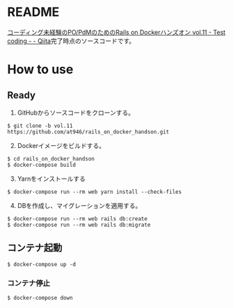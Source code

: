 # README
[コーディング未経験のPO/PdMのためのRails on Dockerハンズオン vol.11 - Test coding - - Qiita](https://qiita.com/at-946/items/42769b7a0d21895a1ab6)完了時点のソースコードです。

# How to use
## Ready
1. GitHubからソースコードをクローンする。

```
$ git clone -b vol.11 https://github.com/at946/rails_on_docker_handson.git
```

2. Dockerイメージをビルドする。

```
$ cd rails_on_docker_handson
$ docker-compose build
```

3. Yarnをインストールする

```
$ docker-compose run --rm web yarn install --check-files
```

4. DBを作成し、マイグレーションを適用する。

```
$ docker-compose run --rm web rails db:create
$ docker-compose run --rm web rails db:migrate
```

## コンテナ起動
```
$ docker-compose up -d
```

### コンテナ停止
```
$ docker-compose down
```
